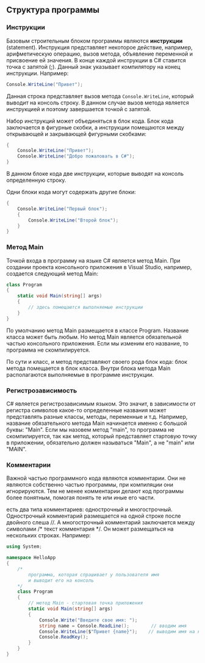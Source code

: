 ## Структура программы

### Инструкции

Базовым строительным блоком программы являются **инструкции** (statement). Инструкция представляет некоторое 
действие, например, арифметическую операцию, вызов метода, объявление переменной и присвоение ей значения. В конце каждой инструкции 
в C# ставится точка с запятой (;). Данный знак указывает компилятору на конец инструкции. Например:

```cs
Console.WriteLine("Привет");
```

Данная строка представляет вызов метода `Console.WriteLine`, который выводит на консоль строку. В данном случае вызов метода является 
инструкцией и поэтому завершается точкой с запятой.

Набор инструкций может объединяться в блок кода. Блок кода заключается в фигурные скобки, а инструкции помещаются между открывающей и 
закрывающей фигурными скобками:

```cs
{
    Console.WriteLine("Привет");
    Console.WriteLine("Добро пожаловать в C#");
}
```

В данном блоке кода две инструкции, которые выводят на консоль определенную строку.

Одни блоки кода могут содержать другие блоки:

```cs
{
    Console.WriteLine("Первый блок");
    {
        Console.WriteLine("Второй блок");
    }
}
```

### Метод Main

Точкой входа в программу на языке C# является метод Main. При создании проекта консольного приложения в Visual Studio, например, создается следующий 
метод Main:

```cs
class Program
{
    static void Main(string[] args)
    {
        // здесь помещаются выполняемые инструкции
    }
}
```

По умолчанию метод Main размещается в классе Program. Название класса может быть любым. Но метод Main является обязательной частью консольного приложения. 
Если мы изменим его название, то программа не скомпилируется.

По сути и класс, и метод представляют своего рода блок кода: блок метода помещается в блок класса. Внутри блока метода Main располагаются выполняемые 
в программе инструкции.

### Регистрозависимость

C# является регистрозависимым языком. Это значит, в зависимости от регистра символов какое-то определенные названия может представлять разные классы, методы, 
переменные и т.д. Например, название обязательного метода Main начинается именно с большой буквы: "Main". Если мы назовем метод "main", то программа 
не скомпилируется, так как метод, который представляет стартовую точку в приложении, обязательно должен называться "Main", а не "main" или "MAIN".

### Комментарии

Важной частью программного кода являются комментарии. Они не являются собственно частью программы, при компиляции они игнорируются. 
Тем не менее комментарии делают код программы более понятным, помогая понять те или иные его части.

 есть два типа комментариев: однострочный и многострочный. Однострочный комментарий размещается на одной строке после двойного слеша 
//. А многострочный комментарий заключается между символами /* текст комментария */. Он может размещаться на нескольких строках. 
Например:

```cs
using System;

namespace HelloApp
{
    /*
        программа, которая спрашивает у пользователя имя
        и выводит его на консоль
    */
    class Program
    {
        // метод Main - стартовая точка приложения
        static void Main(string[] args)
        {
            Console.Write("Введите свое имя: ");
            string name = Console.ReadLine();        // вводим имя
            Console.WriteLine($"Привет {name}");    // выводим имя на консоль    
            Console.ReadKey();
        }
    }
}
```

